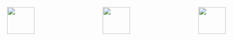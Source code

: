 <div style="display: flex; justify-content: center; gap: 10px; width:700px">
    <img style='width:30%; aspect-ratio:1/1;' src='https://media0.giphy.com/media/v1.Y2lkPTc5MGI3NjExbHN5eTB2eXZkbXFocWduNTRjaXQxNjZzZm96djVuMmN6MGhiczRibCZlcD12MV9pbnRlcm5hbF9naWZfYnlfaWQmY3Q9Zw/JpRtMYi0PXHHWbkXIN/giphy.gif' ></img>
    <img style='width:30%; aspect-ratio:1/1;' src='https://media3.giphy.com/media/v1.Y2lkPTc5MGI3NjExYmpndzhhbW91ZHg4M3A0cGk1dmswM2dlb3VhdGhyanNsbWdzdWNpeCZlcD12MV9pbnRlcm5hbF9naWZfYnlfaWQmY3Q9Zw/DHteSdTB6EdclUtCtc/giphy.gif' ></img>
    <img style='width:30%; aspect-ratio:1/1;' src='https://media2.giphy.com/media/v1.Y2lkPTc5MGI3NjExaHQ0MW13ZXU3Mmt4YmZqOHdoaHBkNDVmZzN2ajJyMnBkY2FzazdocyZlcD12MV9pbnRlcm5hbF9naWZfYnlfaWQmY3Q9Zw/qrIsXgEdorkI/giphy.gif' ></img>
</div>


